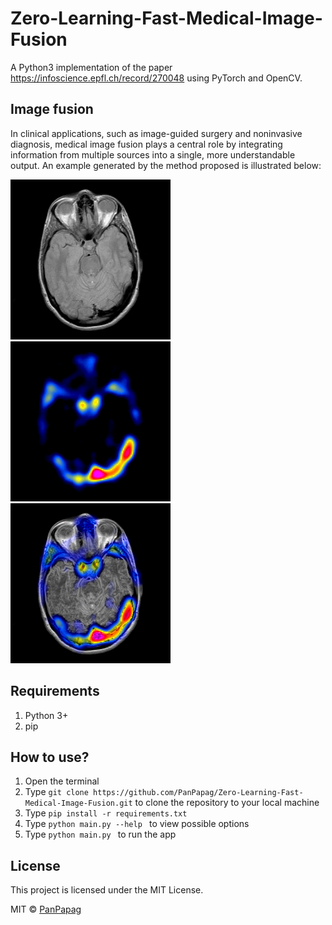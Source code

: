 # Zero-Learning-Fast-Medical-Image-Fusion

A Python3 implementation of the paper https://infoscience.epfl.ch/record/270048 using PyTorch and OpenCV.

## Image fusion 
In clinical applications, such as image-guided surgery and noninvasive diagnosis, medical image fusion plays a central role by integrating information from multiple sources into a single, more understandable output. An example generated by the method proposed is illustrated below: 
 
![](https://github.com/PanPapag/Zero-Learning-Fast-Medical-Image-Fusion/blob/master/images/MRI-SPECT/mr.png) ![](https://github.com/PanPapag/Zero-Learning-Fast-Medical-Image-Fusion/blob/master/images/MRI-SPECT/tc.png) ![](https://github.com/PanPapag/Zero-Learning-Fast-Medical-Image-Fusion/blob/master/results/MRI-SPECT/fusion_mr_tc.png)

## Requirements
1. Python 3+
2. pip

## How to use?
1. Open the terminal
2. Type ```git clone https://github.com/PanPapag/Zero-Learning-Fast-Medical-Image-Fusion.git``` 
   to clone the repository to your local machine
3. Type ```pip install -r requirements.txt```
4. Type ```python main.py --help ``` to view possible options
5. Type ```python main.py ``` to run the app

## License
This project is licensed under the MIT License.

MIT © [PanPapag]()
